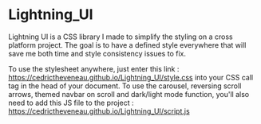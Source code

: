 # Lightning_UI
Lightning UI is a CSS library I made to simplify the styling on a cross platform project. The goal is to have a defined style everywhere that will save me both time and style consistency issues to fix.

To use the stylesheet anywhere, just enter this link : https://cedrictheveneau.github.io/Lightning_UI/style.css into your CSS call tag in the head of your document.
To use the carousel, reversing scroll arrows, themed navbar on scroll and dark/light mode function, you'll also need to add this JS file to the project : https://cedrictheveneau.github.io/Lightning_UI/script.js
